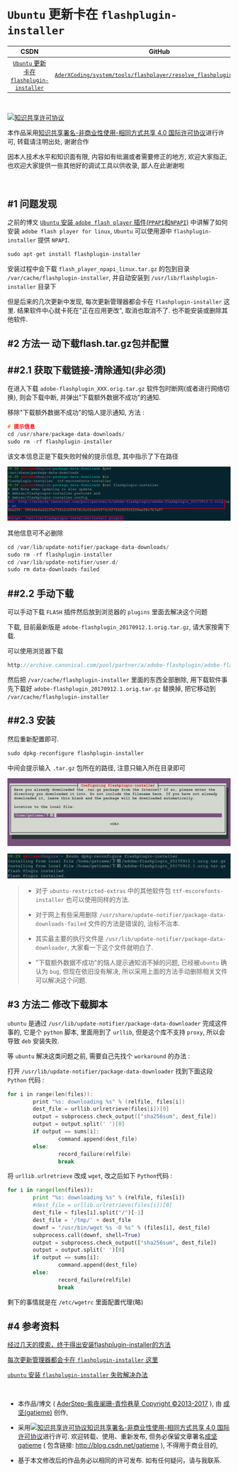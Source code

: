 `Ubuntu` 更新卡在 `flashplugin-installer`
=======

| CSDN | GitHub |
|:----:|:------:|
| [`Ubuntu` 更新卡在 `flashplugin-installer`](http://blog.csdn.net/gatieme/article/details/78168076) | [`AderXCoding/system/tools/flashplayer/resolve_flashplugin_installer`](https://github.com/gatieme/AderXCoding/tree/master/system/tools/flashplayer/resolve_flashplugin_installer) |

<br>

<a rel="license" href="http://creativecommons.org/licenses/by-nc-sa/4.0/"><img alt="知识共享许可协议" style="border-width:0" src="https://i.creativecommons.org/l/by-nc-sa/4.0/88x31.png" /></a>

本作品采用<a rel="license" href="http://creativecommons.org/licenses/by-nc-sa/4.0/">知识共享署名-非商业性使用-相同方式共享 4.0 国际许可协议</a>进行许可, 转载请注明出处, 谢谢合作

因本人技术水平和知识面有限, 内容如有纰漏或者需要修正的地方, 欢迎大家指正, 也欢迎大家提供一些其他好的调试工具以供收录, 鄙人在此谢谢啦

<br>


#1	问题发现
-------

之前的博文 [`Ubuntu` 安装 `adobe flash player` 插件(`PPAPI`和`NPAPI`)](http://blog.csdn.net/gatieme/article/details/56481893) 中讲解了如何安装 `adobe flash player for linux`, `Ubuntu` 可以使用源中 `flashplugin-installer` 提供 `NPAPI`.

```cpp
sudo apt-get install flashplugin-installer
```

安装过程中会下载 `flash_player_npapi_linux.tar.gz` 的包到目录 `/var/cache/flashplugin-installer`, 并自动安装到 `/usr/lib/flashplugin-installer` 目录下


但是后来的几次更新中发现, 每次更新管理器都会卡在 `flashplugin-installer` 这里. 结果软件中心就卡死在"正在应用更改", 取消也取消不了. 也不能安装或删除其他软件.


#2	方法一	动下载flash.tar.gz包并配置
-------


##2.1	获取下载链接-清除通知(非必须)
-------
在进入下载 `adobe-flashplugin_XXX.orig.tar.gz` 软件包时断网(或者进行网络切换), 则会下载中断, 并弹出"下载额外数据不成功"的通知.

移除"下载额外数据不成功"的恼人提示通知, 方法 :

```cpp
# 提示信息
cd /usr/share/package-data-downloads/
sudo rm -rf flashplugin-installer
```

该文本信息正是下载失败时候的提示信息, 其中指示了下在路径


![下载信息](download.png)

其他信息可不必删除

```cpp
cd /var/lib/update-notifier/package-data-downloads/
sudo rm -rf flashplugin-installer
cd /var/lib/update-notifier/user.d/
sudo rm data-downloads-failed
```

##2.2	手动下载
-------


可以手动下载 `FLASH` 插件然后放到浏览器的 `plugins` 里面去解决这个问题


下载, 目前最新版是 `adobe-flashplugin_20170912.1.orig.tar.gz`, 请大家按需下载.

可以使用浏览器下载

```cpp
http://archive.canonical.com/pool/partner/a/adobe-flashplugin/adobe-flashplugin_20170912.1.orig.tar.gz
```

然后把 `/var/cache/flashplugin-installer` 里面的东西全部删除, 用下载软件事先下载好 `adobe-flashplugin_20170912.1.orig.tar.gz` 替换掉, 把它移动到 `/var/cache/flashplugin-installer`


##2.3	安装
-------

然后重新配置即可.

```cpp
sudo dpkg-reconfigure flashplugin-installer
```

中间会提示输入 `.tar.gz` 包所在的路径, 注意只输入所在目录即可

![重新配置](reconfig.png)

![安装完成](installed.png)


>*	对于 `ubuntu-restricted-extras` 中的其他软件包 `ttf-mscorefonts-installer` 也可以使用同样的方法.
>
>*	对于网上有些采用删除 `/usr/share/update-notifier/package-data-downloads-failed` 文件的方法是错误的, 治标不治本.
>
>*	其实最主要的执行文件是 `/usr/lib/update-notifier/package-data-downloader`, 大家看一下这个文件就明白了.
>
>*	"下载额外数据不成功"的恼人提示通知消不掉的问题, 已经被`ubuntu` 确认为 `bug`, 但现在依旧没有解决, 所以采用上面的方法手动删除相关文件可以解决这个问题.

#3	方法二	修改下载脚本
-------


`ubuntu` 是通过 `/usr/lib/update-notifier/package-data-downloader` 完成这件事的, 它是个 `python` 脚本, 里面用到了 `urllib`, 但是这个库不支持 `proxy`, 所以会导致 `deb` 安装失败.

等 `ubuntu` 解决这类问题之前, 需要自己先找个 `workaround` 的办法 :

打开 `/usr/lib/update-notifier/package-data-downloader` 找到下面这段 `Python` 代码 :

```cpp
for i in range(len(files)):  
        print "%s: downloading %s" % (relfile, files[i])  
        dest_file = urllib.urlretrieve(files[i])[0]  
        output = subprocess.check_output(["sha256sum", dest_file])  
        output = output.split(' ')[0]  
        if output == sums[i]:  
                command.append(dest_file)  
        else:  
                record_failure(relfile)  
                break
```

将 `urllib.urlretrieve` 改成 `wget`, 改之后如下 `Python`代码 :

```py
for i in range(len(files)):  
        print "%s: downloading %s" % (relfile, files[i])  
        #dest_file = urllib.urlretrieve(files[i])[0]  
        dest_file = files[i].split("/")[-1]  
        dest_file = '/tmp/' + dest_file  
        downf = "/usr/bin/wget %s -O %s" % (files[i], dest_file)  
        subprocess.call(downf, shell=True)  
        output = subprocess.check_output(["sha256sum", dest_file])  
        output = output.split(' ')[0]  
        if output == sums[i]:  
                command.append(dest_file)  
        else:  
                record_failure(relfile)  
                break  
```

剩下的事情就是在 `/etc/wgetrc` 里面配置代理(略)

#4	参考资料
-------

[经过几天的摸索，终于得出安装flashplugin-installer的方法](http://forum.ubuntu.org.cn/viewtopic.php?t=387865)


[每次更新管理器都会卡在 `flashplugin-installer` 这里](http://forum.ubuntu.org.cn/viewtopic.php?f=77&t=445807)

[`ubuntu` 安装 `flashplugin-installer` 失败解决办法](http://blog.chinaunix.net/uid-26824563-id-4785111.html)

<br>

*	本作品/博文 ( [AderStep-紫夜阑珊-青伶巷草 Copyright ©2013-2017](http://blog.csdn.net/gatieme) ), 由 [成坚(gatieme)](http://blog.csdn.net/gatieme) 创作, 

*	采用<a rel="license" href="http://creativecommons.org/licenses/by-nc-sa/4.0/"><img alt="知识共享许可协议" style="border-width:0" src="https://i.creativecommons.org/l/by-nc-sa/4.0/88x31.png" /></a><a rel="license" href="http://creativecommons.org/licenses/by-nc-sa/4.0/">知识共享署名-非商业性使用-相同方式共享 4.0 国际许可协议</a>进行许可. 欢迎转载、使用、重新发布, 但务必保留文章署名[成坚gatieme](http://blog.csdn.net/gatieme) ( 包含链接: http://blog.csdn.net/gatieme ), 不得用于商业目的, 

*	基于本文修改后的作品务必以相同的许可发布. 如有任何疑问，请与我联系.
